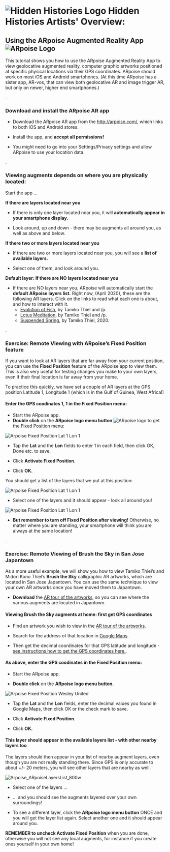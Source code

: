 # ![Hidden Histories Logo](/images/hiddenhistories-logo.png) Hidden Histories Artists' Overview:


## Using the ARpoise Augmented Reality App ![ARpoise Logo](images/ARpoise_logo_rgb_64.png)

This tutorial shows you how to use the ARpoise Augmented Reality App to view geolocative augmented reality, computer graphic artworks positioned at specific physical locations via their GPS coordinates. ARpoise should work on most iOS and Android smartphones. (At this time ARpoise has a sister app, AR-vos, that can view both geolocative AR and image trigger AR, but only on newer, higher end smartphones.)

. 
### Download and install the ARpoise AR app

- Download the ARpoise AR app from the http://arpoise.com/, which links to both iOS and Android stores.

- Install the app, and **accept all permissions!**

- You might need to go into your Settings/Privacy settings  and allow ARpoise to use your location data.

. 
### Viewing augments depends on where you are physically located:

Start the app ...

**If there are layers located near you**

- If there is only one layer located near you, it will **automatically appear in your smartphone display.**

- Look around, up and down - there may be augments all around you, as well as above and below.

**If there two or more layers located near you**

- If there are two or more layers located near you, you will see a **list of available layers.**

- Select one of them, and look around you.

**Default layer: If there are NO layers located near you**

- If there are NO layers near you, ARpoise will automatically start the **default ARpoise layers list.** Right now, (April 2020), these are the following AR layers. Click on the links to read what each one is about, and how to interact with it.
  - [Evolution of Fish](http://www.tamikothiel.com/evolutionoffish/), by Tamiko Thiel and /p. 
  - [Lotus Meditation](http://tamikothiel.com/AR/lotus-meditation.html), by Tamiko Thiel and /p. 
  - [Suspended Spring](https://youtu.be/4a4afq_DzE0), by Tamiko Thiel, 2020.

. 
### Exercise: Remote Viewing with ARpoise’s Fixed Position feature

If you want to look at AR layers that are far away from your current position, you can use the **Fixed Position** feature of the ARpoise app to view them. This is also very useful for testing changes you make to your own layers, even if their final location is far away from your home.

To practice this quickly, we have set a couple of AR layers at the GPS position Latitude 1, Longitude 1 (which is in the Gulf of Guinea, West Africa!)

#### Enter the GPS coodinates 1, 1 in the Fixed Position menu:

- Start the ARpoise app.
- **Double click** on the **ARpoise logo menu button** ![ARpoise logo](images/ARpoise_logo_rgb_64.png) to get the Fixed Position menu:

![Arpoise Fixed Position Lat 1 Lon 1](images/Arpoise_FixedPosition1-1_white.png)


- Tap the **Lat** and the **Lon** fields to enter 1 in each field, then click OK, Done etc. to save.

- Click **Activate Fixed Position.**

- Click **OK.**

You should get a list of the layers that we put at this position:

![Arpoise Fixed Position Lat 1 Lon 1](images/Arpoise_FixedPositionLayerList_white.png)

- Select one of the layers and it should appear - look all around you!

![Arpoise Fixed Position Lat 1 Lon 1](images/Arpoise_FixedPositionReignOfGold_white.png)

- **But remember to turn off Fixed Position after viewing!** Otherwise, no matter where you are standing, your smartphone will think you are always at the same location!

. 

### Exercise: Remote Viewing of Brush the Sky in San Jose Japantown

As a more useful example, we will show you how to view Tamiko Thiel’s and Midori Kono Thiel’s **Brush the Sky** calligraphic AR artworks, which are located in San Jose Japantown. You can use the same technique to view your own AR artworks once you have moved them to Japantown.

- **Download** the [AR tour of the artworks](http://tamikothiel.com/brushthesky/PR/BrushTheSky_AR-tourSanJoseJapantown.pdf), so you can see where the various augments are located in Japantown.

#### Viewing Brush the Sky augments at home: first get GPS coordinates

- Find an artwork you wish to view in the [AR tour of the artworks](http://tamikothiel.com/brushthesky/PR/BrushTheSky_AR-tourSanJoseJapantown.pdf).

- Search for the address of that location in [Google Maps](https://www.google.com/maps/).

- Then get the decimal coordinates for that GPS latitude and longitude - [see instructions how to get the GPS coordinates here.](https://www.businessinsider.de/international/how-to-find-coordinates-on-google-maps/).

#### As above, enter the GPS coodinates in the Fixed Position menu:

- Start the ARpoise app.

- **Double click** on the **ARpoise logo menu button.**

![Arpoise Fixed Position Wesley United](images/Arpoise_FixedPositionWesleyUnited_800w.png)


- Tap the **Lat** and the **Lon** fields, enter the decimal values you found in Google Maps, then click OK or the check mark to save.

- Click **Activate Fixed Position.**

- Click **OK.**

#### This layer should appear in the available layers list - with other nearby layers too

The layers should then appear in your list of nearby augment layers, even though you are not really standing there. Since GPS is only accurate to about +/- 20 meters, you will see other layers that are nearby as well.

![Arpoise_ARpoiseLayersList_800w](images/Arpoise_ARpoiseLayersList_800w.png)

- Select one of the layers ...

- ... and you should see the augments layered over your own surroundings!

- To see a different layer, click the **ARpoise logo menu button** ONCE and you will get the layer list again. Select another one and it should appear around you.

**REMEMBER to uncheck Activate Fixed Position** when you are done, otherwise you will not see any local augments, for instance if you create ones yourself in your own home!



